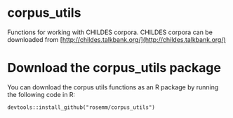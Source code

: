 # corpus_utils
Functions for working with CHILDES corpora. CHILDES corpora can be downloaded from [http://childes.talkbank.org/](http://childes.talkbank.org/)

# Download the corpus_utils package

You can download the corpus utils functions as an R package by running the following code in R:

```
devtools::install_github("rosemm/corpus_utils")
```